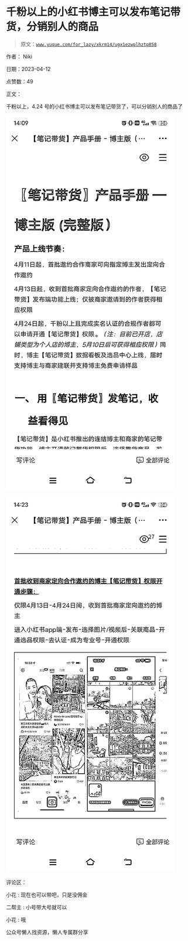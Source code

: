# 千粉以上的小红书博主可以发布笔记带货，分销别人的商品

> 原文：[`www.yuque.com/for_lazy/xkrm14/ugx1ezwplhztp858`](https://www.yuque.com/for_lazy/xkrm14/ugx1ezwplhztp858)



作者： Niki



日期：2023-04-12



点赞数：49

<ne-card data-card-name="hr" data-card-type="block" id="JKwAK" data-event-boundary="card">

正文：



千粉以上，4.24 号的小红书博主可以发布笔记带货了，可以分销别人的商品了



<ne-card data-card-name="image" data-card-type="inline" id="AMjbu" data-event-boundary="card">![](img/a7fd12772011e394d7230b52bb43a297.png)</ne-card>



<ne-card data-card-name="image" data-card-type="inline" id="lcvgs" data-event-boundary="card">![](img/514d260f200670062481b489e5cdf2d6.png)</ne-card>

<ne-card data-card-name="hr" data-card-type="block" id="dk5nc" data-event-boundary="card">

评论区：



小花 : 现在也可以带吧，只是没佣金



二帮主 : 小号带大号就可以



小花 : 哦

<ne-card data-card-name="hr" data-card-type="block" id="INAOR" data-event-boundary="card">

公众号懒人找资源，懒人专属群分享

</ne-card></ne-card></ne-card>